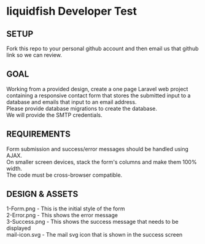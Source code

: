 # liquidfish Developer Test

## SETUP
Fork this repo to your personal github account and then email us that github link so we can review. 

## GOAL
Working from a provided design, create a one page Laravel web project containing a responsive contact form that stores the submitted input to a database and emails that input to an email address.  
Please provide database migrations to create the database.   
We will provide the SMTP credentials. 


## REQUIREMENTS
Form submission and success/error messages should be handled using AJAX.   
On smaller screen devices, stack the form's columns and make them 100% width.  
The code must be cross-browser compatible. 


## DESIGN & ASSETS
1-Form.png - This is the initial style of the form  
2-Error.png - This shows the error message   
3-Success.png - This shows the success message that needs to be displayed  
mail-icon.svg - The mail svg icon that is shown in the success screen  
